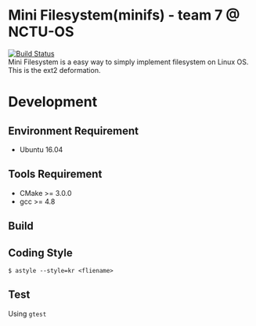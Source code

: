 # Mini Filesystem(minifs) - team 7 @ NCTU-OS  
[![Build Status](https://api.travis-ci.org/minifs/FileSystem.svg?branch=master)](https://travis-ci.org/minifs/FileSystem/)  
Mini Filesystem is a easy way to simply implement filesystem on Linux OS.
This is the ext2 deformation.

# Development  
## Environment Requirement  
- Ubuntu 16.04  

## Tools Requirement  
- CMake >= 3.0.0  
- gcc >= 4.8

## Build  

## Coding Style
`$ astyle --style=kr <fliename>`

## Test  
Using `gtest`  
